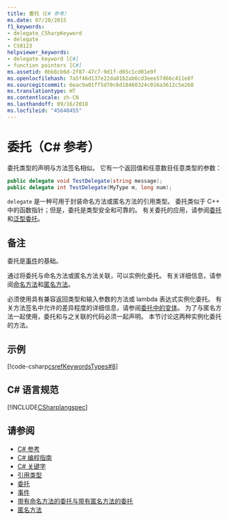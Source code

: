 ```yaml
---
title: 委托（C# 参考）
ms.date: 07/20/2015
f1_keywords:
- delegate_CSharpKeyword
- delegate
- CS0123
helpviewer_keywords:
- delegate keyword [C#]
- function pointers [C#]
ms.assetid: 0bb8cb6d-2f87-47c7-9d1f-d65c1cd01e9f
ms.openlocfilehash: 7a5f46d137e22da01b2ab6cd3eee57d66c411e8f
ms.sourcegitcommit: 6eac9a01ff5d70c6d18460324c016a3612c5e268
ms.translationtype: HT
ms.contentlocale: zh-CN
ms.lasthandoff: 09/16/2018
ms.locfileid: "45648455"
---
```

# <a name="delegate-c-reference"></a>委托（C# 参考）

委托类型的声明与方法签名相似。 它有一个返回值和任意数目任意类型的参数：

```csharp
public delegate void TestDelegate(string message);
public delegate int TestDelegate(MyType m, long num);
```

`delegate` 是一种可用于封装命名方法或匿名方法的引用类型。 委托类似于 C++ 中的函数指针；但是，委托是类型安全和可靠的。 有关委托的应用，请参阅[委托](../../../csharp/programming-guide/delegates/index.md)和[泛型委托](../../../csharp/programming-guide/generics/generic-delegates.md)。

## <a name="remarks"></a>备注

委托是[事件](../../../csharp/programming-guide/events/index.md)的基础。

通过将委托与命名方法或匿名方法关联，可以实例化委托。 有关详细信息，请参阅[命名方法](../../../csharp/programming-guide/delegates/delegates-with-named-vs-anonymous-methods.md)和[匿名方法](../../../csharp/programming-guide/statements-expressions-operators/anonymous-methods.md)。

必须使用具有兼容返回类型和输入参数的方法或 lambda 表达式实例化委托。 有关方法签名中允许的差异程度的详细信息，请参阅[委托中的变体](../../programming-guide/concepts/covariance-contravariance/using-variance-in-delegates.md)。 为了与匿名方法一起使用，委托和与之关联的代码必须一起声明。 本节讨论这两种实例化委托的方法。

## <a name="example"></a>示例

[!code-csharp[csrefKeywordsTypes#8](~/samples/snippets/csharp/VS_Snippets_VBCSharp/csrefKeywordsTypes/CS/keywordsTypes.cs#8)]

## <a name="c-language-specification"></a>C# 语言规范

[!INCLUDE[CSharplangspec](~/includes/csharplangspec-md.md)]

## <a name="see-also"></a>请参阅

- [C# 参考](../../../csharp/language-reference/index.md)  
- [C# 编程指南](../../../csharp/programming-guide/index.md)  
- [C# 关键字](../../../csharp/language-reference/keywords/index.md)  
- [引用类型](../../../csharp/language-reference/keywords/reference-types.md)  
- [委托](../../../csharp/programming-guide/delegates/index.md)  
- [事件](../../../csharp/programming-guide/events/index.md)  
- [带有命名方法的委托与带有匿名方法的委托](../../../csharp/programming-guide/delegates/delegates-with-named-vs-anonymous-methods.md)  
- [匿名方法](../../../csharp/programming-guide/statements-expressions-operators/anonymous-methods.md)
